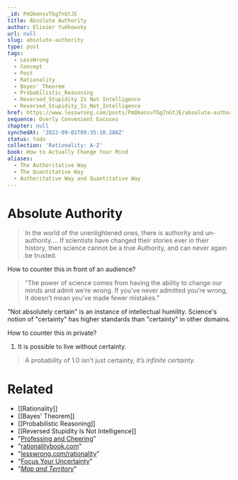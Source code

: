 ```yaml
---
_id: PmQkensvTGg7nGtJE
title: Absolute Authority
author: Eliezer Yudkowsky
url: null
slug: absolute-authority
type: post
tags:
  - LessWrong
  - Concept
  - Post
  - Rationality
  - Bayes'_Theorem
  - Probabilistic_Reasoning
  - Reversed_Stupidity Is Not Intelligence
  - Reversed_Stupidity_Is_Not_Intelligence
href: https://www.lesswrong.com/posts/PmQkensvTGg7nGtJE/absolute-authority
sequence: Overly Convenient Excuses
chapter: null
synchedAt: '2022-09-01T09:35:10.288Z'
status: todo
collection: 'Rationality: A-Z'
book: How to Actually Change Your Mind
aliases:
  - The Authoritative Way
  - The Quantitative Way
  - Authoritative Way and Quantitative Way
---
```


# Absolute Authority
> In the world of the unenlightened ones, there is authority and un-authority.... If scientists have changed their stories ever in their history, then science cannot be a true Authority, and can never again be trusted.

How to counter this in front of an audience?

>  “The power of science comes from having the ability to change our minds and admit we’re wrong. If you’ve never admitted you’re wrong, it doesn’t mean you’ve made fewer mistakes.”

"Not absolutely certain" is an instance of intellectual humility. Science's notion of "certainty" has higher standards than "certainty" in other domains.

How to counter this in private?
1. It is possible to live without certainty.

> A probability of 1.0 isn’t just certainty, it’s _infinite certainty_.

# Related

- [[Rationality]]
- [[Bayes' Theorem]]
- [[Probabilistic Reasoning]]
- [[Reversed Stupidity Is Not Intelligence]]
- "[Professing and Cheering](https://www.lesswrong.com/rationality/professing-and-cheering)"
- "[rationalitybook.com](https://www.rationalitybook.com)"
- "[lesswrong.com/rationality](https://www.lesswrong.com/rationality)"
- "[Focus Your Uncertainty](http://lesswrong.com/rationality/focus-your-uncertainty)"
- "[*Map and Territory*](http://lesswrong.com/rationality/)"